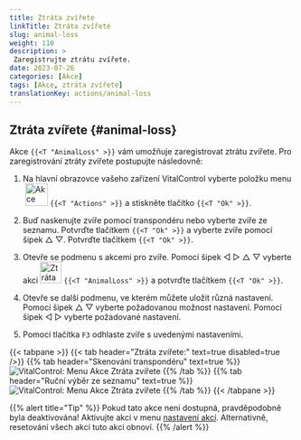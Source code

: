 ```yaml
---
title: Ztráta zvířete
linkTitle: Ztráta zvířete
slug: animal-loss
weight: 110
description: >
 Zaregistrujte ztrátu zvířete.
date: 2023-07-26
categories: [Akce]
tags: [Akce, ztráta zvířete]
translationKey: actions/animal-loss
---
```


## Ztráta zvířete {#animal-loss}

Akce `{{<T "AnimalLoss" >}}` vám umožňuje zaregistrovat ztrátu zvířete. Pro zaregistrování ztráty zvířete postupujte následovně:

1. Na hlavní obrazovce vašeho zařízení VitalControl vyberte položku menu &nbsp;<img src="/icons/actions.svg" width="40" align="bottom" alt="Akce" /> `{{<T "Actions" >}}` a stiskněte tlačítko `{{<T "Ok" >}}`.

2. Buď naskenujte zvíře pomocí transpondéru nebo vyberte zvíře ze seznamu. Potvrďte tlačítkem `{{<T "Ok" >}}` a vyberte zvíře pomocí šipek △ ▽. Potvrďte tlačítkem `{{<T "Ok" >}}`.

3. Otevře se podmenu s akcemi pro zvíře. Pomocí šipek ◁ ▷ △ ▽ vyberte akci <img src="/icons/actions/animal-loss.svg" width="38" align="bottom" alt="Ztráta zvířete" /> `{{<T "AnimalLoss" >}}` a potvrďte tlačítkem `{{<T "Ok" >}}`.

4. Otevře se další podmenu, ve kterém můžete uložit různá nastavení. Pomocí šipek △ ▽ vyberte požadovanou možnost nastavení. Pomocí šipek ◁ ▷ vyberte požadované nastavení.

5. Pomocí tlačítka `F3` odhlaste zvíře s uvedenými nastaveními.

{{< tabpane >}}
{{< tab header="Ztráta zvířete:" text=true disabled=true />}}
{{% tab header="Skenování transpondéru" text=true %}}
![VitalControl: Menu Akce Ztráta zvířete](../images/animalloss-scan.png "Zaregistrujte ztrátu zvířete")
{{% /tab %}}
{{% tab header="Ruční výběr ze seznamu" text=true %}}
![VitalControl: Menu Akce Ztráta zvířete](../images/animalloss.png "Zaregistrujte ztrátu zvířete")
{{% /tab %}}
{{< /tabpane >}}

{{% alert title="Tip" %}}
Pokud tato akce není dostupná, pravděpodobně byla deaktivována! Aktivujte akci v menu [nastavení akcí](../settings/). Alternativně, resetování všech akcí tuto akci obnoví.
{{% /alert %}}
